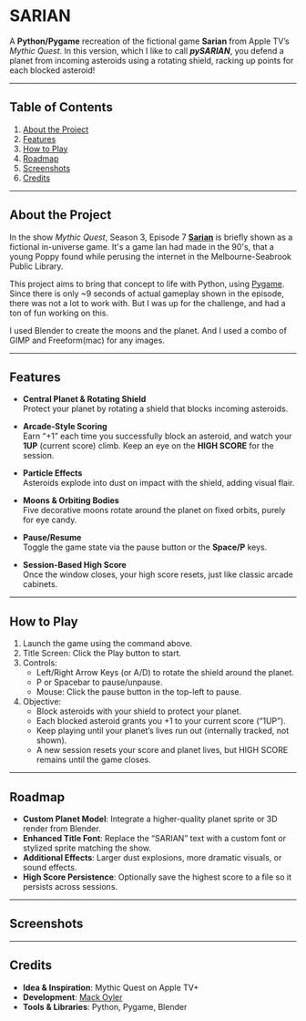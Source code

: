 # SARIAN

A **Python/Pygame** recreation of the fictional game **Sarian** from Apple TV’s _Mythic Quest_. In this version, which I like to call **_pySARIAN_**, you defend a planet from incoming asteroids using a rotating shield, racking up points for each blocked asteroid!

---

## Table of Contents
1. [About the Project](#about-the-project)
2. [Features](#features)
3. [How to Play](#how-to-play)
4. [Roadmap](#roadmap)
5. [Screenshots](#screenshots)
6. [Credits](#credits)

---

## About the Project
In the show _Mythic Quest_, Season 3, Episode 7 [**Sarian**](https://www.imdb.com/title/tt21356646/?ref_=ttep_ep_7) is briefly shown as a fictional in-universe game. It's a game Ian had made in the 90's, that a young Poppy found while perusing the internet in the Melbourne-Seabrook Public Library. 

This project aims to bring that concept to life with Python, using [Pygame](https://www.pygame.org/docs/). Since there is only ~9 seconds of actual gameplay shown in the episode, there was not a lot to work with. But I was up for the challenge, and had a ton of fun working on this. 

I used Blender to create the moons and the planet. And I used a combo of GIMP and Freeform(mac) for any images. 

---

## Features
- **Central Planet & Rotating Shield**  
  Protect your planet by rotating a shield that blocks incoming asteroids.

- **Arcade-Style Scoring**  
  Earn “+1” each time you successfully block an asteroid, and watch your **1UP** (current score) climb. Keep an eye on the **HIGH SCORE** for the session.

- **Particle Effects**  
  Asteroids explode into dust on impact with the shield, adding visual flair.

- **Moons & Orbiting Bodies**  
  Five decorative moons rotate around the planet on fixed orbits, purely for eye candy.

- **Pause/Resume**  
  Toggle the game state via the pause button or the **Space/P** keys.

- **Session-Based High Score**  
  Once the window closes, your high score resets, just like classic arcade cabinets.

---

  ## How to Play
1. Launch the game using the command above.
2. Title Screen: Click the Play button to start.
3. Controls:
    - Left/Right Arrow Keys (or A/D) to rotate the shield around the planet.
    - P or Spacebar to pause/unpause.
    - Mouse: Click the pause button in the top-left to pause.
4. Objective:
    - Block asteroids with your shield to protect your planet.
    - Each blocked asteroid grants you +1 to your current score (“1UP”).
    - Keep playing until your planet’s lives run out (internally tracked, not shown).
    - A new session resets your score and planet lives, but HIGH SCORE remains until the game closes.

---

  ## Roadmap
- **Custom Planet Model**: Integrate a higher-quality planet sprite or 3D render from Blender.
- **Enhanced Title Font**: Replace the “SARIAN” text with a custom font or stylized sprite matching the show.
- **Additional Effects**: Larger dust explosions, more dramatic visuals, or sound effects.
- **High Score Persistence**: Optionally save the highest score to a file so it persists across sessions.
---

  ## Screenshots

---

  ## Credits 
- **Idea & Inspiration**: Mythic Quest on Apple TV+
- **Development**: [Mack Oyler](https://github.com/MackOyler)
- **Tools & Libraries**: Python, Pygame, Blender